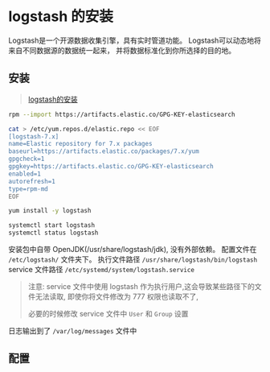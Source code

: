 # logstash 的安装

Logstash是一个开源数据收集引擎，具有实时管道功能。
Logstash可以动态地将来自不同数据源的数据统一起来，
并将数据标准化到你所选择的目的地。

## 安装

> [logstash的安装](https://www.elastic.co/guide/en/logstash/7.12/installing-logstash.html#_yum)

```bash
rpm --import https://artifacts.elastic.co/GPG-KEY-elasticsearch

cat > /etc/yum.repos.d/elastic.repo << EOF
[logstash-7.x]
name=Elastic repository for 7.x packages
baseurl=https://artifacts.elastic.co/packages/7.x/yum
gpgcheck=1
gpgkey=https://artifacts.elastic.co/GPG-KEY-elasticsearch
enabled=1
autorefresh=1
type=rpm-md
EOF

yum install -y logstash

systemctl start logstash
systemctl status logstash
```

安装包中自带 OpenJDK(/usr/share/logstash/jdk), 没有外部依赖。
配置文件在    `/etc/logstash/` 文件夹下。
执行文件路径  `/usr/share/logstash/bin/logstash`
service 文件路径 `/etc/systemd/system/logstash.service`

> 注意:
> service 文件中使用 logstash 作为执行用户,这会导致某些路径下的文件无法读取, 即使你将文件修改为 777 权限也读取不了,
> 
> 必要的时候修改 service 文件中 `User` 和 `Group` 设置

日志输出到了 `/var/log/messages` 文件中

## 配置

